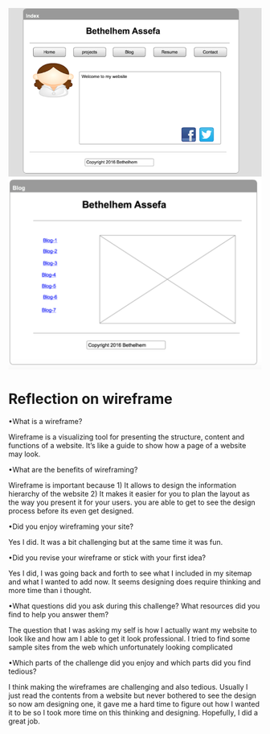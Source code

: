 ![Alt text](imgs/wireframe-index.png)
![Alt text](imgs/wireframe-blog-index.png)

# Reflection on wireframe

•What is a wireframe?

  Wireframe is a visualizing tool for presenting the structure, content and functions of a website. It’s like a guide to show how a page of a website may look.

•What are the benefits of wireframing?

  Wireframe is important because 1) It allows to design the information hierarchy of the website 2) It makes it easier for you to plan the layout as the way you present it for your users. you are able to get to see the design process before its even get designed.

•Did you enjoy wireframing your site?

  Yes I did. It was a bit challenging but at the same time it was fun.

•Did you revise your wireframe or stick with your first idea?

  Yes I did, I was going back and forth to see what I included in my sitemap and what I wanted to add now. It seems designing does require thinking and more time than i thought.

•What questions did you ask during this challenge? What resources did you find to help you answer them?

  The question that I was asking my self is how I actually want my website to look like and how am I able to get it look professional. I tried to find some sample sites from the web which unfortunately looking complicated

•Which parts of the challenge did you enjoy and which parts did you find tedious?

  I think making the wireframes are challenging and also tedious. Usually I just read the contents from a website but never bothered to see the design so now am designing one, it gave me a hard time to figure out how I wanted it to be so I took more time on this thinking and designing. Hopefully, I did a great job.